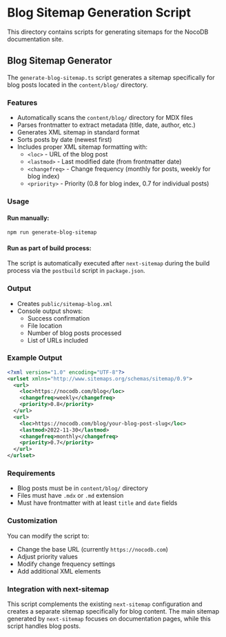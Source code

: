 # Blog Sitemap Generation Script

This directory contains scripts for generating sitemaps for the NocoDB documentation site.

## Blog Sitemap Generator

The `generate-blog-sitemap.ts` script generates a sitemap specifically for blog posts located in the `content/blog/` directory.

### Features

- Automatically scans the `content/blog/` directory for MDX files
- Parses frontmatter to extract metadata (title, date, author, etc.)
- Generates XML sitemap in standard format
- Sorts posts by date (newest first)
- Includes proper XML sitemap formatting with:
  - `<loc>` - URL of the blog post
  - `<lastmod>` - Last modified date (from frontmatter date)
  - `<changefreq>` - Change frequency (monthly for posts, weekly for blog index)
  - `<priority>` - Priority (0.8 for blog index, 0.7 for individual posts)

### Usage

#### Run manually:
```bash
npm run generate-blog-sitemap
```

#### Run as part of build process:
The script is automatically executed after `next-sitemap` during the build process via the `postbuild` script in `package.json`.

### Output

- Creates `public/sitemap-blog.xml`
- Console output shows:
  - Success confirmation
  - File location
  - Number of blog posts processed
  - List of URLs included

### Example Output

```xml
<?xml version="1.0" encoding="UTF-8"?>
<urlset xmlns="http://www.sitemaps.org/schemas/sitemap/0.9">
  <url>
    <loc>https://nocodb.com/blog</loc>
    <changefreq>weekly</changefreq>
    <priority>0.8</priority>
  </url>
  <url>
    <loc>https://nocodb.com/blog/your-blog-post-slug</loc>
    <lastmod>2022-11-30</lastmod>
    <changefreq>monthly</changefreq>
    <priority>0.7</priority>
  </url>
</urlset>
```

### Requirements

- Blog posts must be in `content/blog/` directory
- Files must have `.mdx` or `.md` extension  
- Must have frontmatter with at least `title` and `date` fields

### Customization

You can modify the script to:
- Change the base URL (currently `https://nocodb.com`)
- Adjust priority values
- Modify change frequency settings
- Add additional XML elements

### Integration with next-sitemap

This script complements the existing `next-sitemap` configuration and creates a separate sitemap specifically for blog content. The main sitemap generated by `next-sitemap` focuses on documentation pages, while this script handles blog posts. 